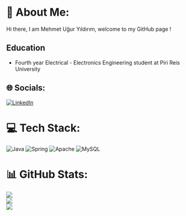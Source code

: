 # 💫 About Me:
Hi there, I am Mehmet Uğur Yıldırım, welcome to my GitHub page !
              
## Education
- Fourth year Electrical - Electronics Engineering student at Piri Reis University

## 🌐 Socials:
[![LinkedIn](https://img.shields.io/badge/LinkedIn-%230077B5.svg?logo=linkedin&logoColor=white)](https://linkedin.com/in/mehmet-uğur-yıldırım) 

# 💻 Tech Stack:
![Java](https://img.shields.io/badge/java-%23ED8B00.svg?style=for-the-badge&logo=java&logoColor=white) ![Spring](https://img.shields.io/badge/spring-%236DB33F.svg?style=for-the-badge&logo=spring&logoColor=white) ![Apache](https://img.shields.io/badge/apache-%23D42029.svg?style=for-the-badge&logo=apache&logoColor=white) ![MySQL](https://img.shields.io/badge/mysql-%2300f.svg?style=for-the-badge&logo=mysql&logoColor=white)

# 📊 GitHub Stats:
![](https://github-readme-stats.vercel.app/api?username=muguryildirim&theme=dark&hide_border=true&include_all_commits=false&count_private=false)<br/>
![](https://github-readme-streak-stats.herokuapp.com/?user=muguryildirim&theme=dark&hide_border=true)<br/>
![](https://github-readme-stats.vercel.app/api/top-langs/?username=muguryildirim&theme=dark&hide_border=true&include_all_commits=false&count_private=false&layout=compact)

